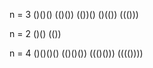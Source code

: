 n = 3
()()()
(()())
(())()
()(())
((()))

n = 2
()()
(())

n = 4
()()()()
(()()())
((()()))
(((())))
